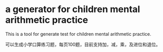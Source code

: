 # a generator for children mental arithmetic practice 

This is a tool for generate test for children mental arithmetic practice.

可以生成小学口算练习题，每页100题，目前支持加，减，乘，及进位和退位。
